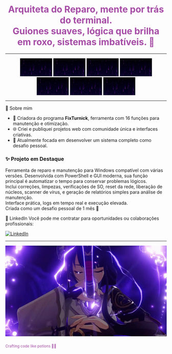 <div align="center">
  <h1 style="color:#a64ca6">Arquiteta do Reparo, mente por trás do terminal.<br>Guiones suaves, lógica que brilha em roxo, sistemas imbatíveis. 💜</h1>
</div>

---

<p align="center">
  <img src="15.gif" width="100">
  <img src="16.gif" width="100">
  <img src="15.gif" width="100">
  <img src="16.gif" width="100">
  <img src="15.gif" width="100">
  <img src="16.gif" width="100">
  <img src="16.gif" width="100">
</p>

---

💜 Sobre mim

<ul>
  <li>🔧 Criadora do programa <strong>FixTurnick</strong>, ferramenta com 16 funções para manutenção e otimização.</li>
  <li>🌐 Criei e publiquei projetos web com comunidade única e interfaces criativas.</li>
  <li>🎯 Atualmente focada em desenvolver um sistema completo como desafio pessoal.</li>
</ul>

<h3>✨ Projeto em Destaque</h3>

<p>
  Ferramenta de reparo e manutenção para Windows compatível com várias versões. Desenvolvida com PowerShell e GUI moderna, sua função principal é automatizar o tempo para conservar problemas lógicos. <br>
  Inclui correções, limpezas, verificações de SO, reset da rede, liberação de núcleos, scanner de vírus, e geração de relatórios simples para análise de manutenção. <br>
  Interface prática, logs em tempo real e execução elevada.<br>
  Criada como um desafio pessoal de 1 mês 💜
</p>

 💼 LinkedIn
Você pode me contratar para oportunidades ou colaborações profissionais:

[![LinkedIn](https://img.shields.io/badge/LinkedIn-Sturnick-blue?style=flat&logo=linkedin)](https://www.linkedin.com/in/angelys-geraldine-sanchez)

---

<p align="center">
  <img src="747.gif" alt="Galaxy Snake" width="600" />
</p>

<div align="left">
  <sub style="color:#a64ca6">Crafting code like potions 🧪✨</sub>
</div>
